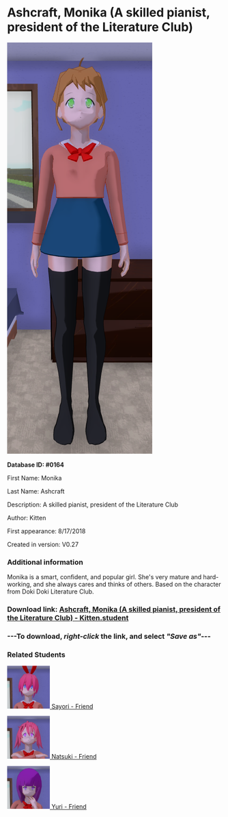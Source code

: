# Ashcraft, Monika (A skilled pianist, president of the Literature Club)

<img src="../../Files/Images/Ashcraft, Monika (A skilled pianist, president of the Literature Club).png" title="Ashcraft, Monika (A skilled pianist, president of the Literature Club) - Kitten">

**Database ID: #0164**

First Name: Monika

Last Name: Ashcraft

Description: A skilled pianist, president of the Literature Club

Author: Kitten

First appearance: 8/17/2018

Created in version: V0.27

### Additional information

Monika is a smart, confident, and popular girl. She's very mature and hard-working, and she always cares and thinks of others. Based on the character from Doki Doki Literature Club.

### Download link: <a href="https://raw.githubusercontent.com/Arbiter1223/Daigaku-Gurashi-Custom-Students/master/Files/Student%20Files/Ashcraft%2C%20Monika%20(A%20skilled%20pianist%2C%20president%20of%20the%20Literature%20Club)%20-%20Kitten.student">Ashcraft, Monika (A skilled pianist, president of the Literature Club) - Kitten.student</a>

### ---**To download, _right-click_ the link, and select _"Save as"_**---

### Related Students

<a href="Sayuri, Sayori (A super sweet, bubbly girl).md"><img src="../../Files/Thumbs/Sayuri, Sayori (A super sweet, bubbly girl).png" height="100" width="100" title="Sayuri, Sayori (A super sweet, bubbly girl) - Kitten, V1.00"></a><a href="Sayuri, Sayori (A super sweet, bubbly girl).md"> Sayori - Friend</a>

<a href="Nakatsuka, Natsuki (A cute tsundere futanari).md"><img src="../../Files/Thumbs/Nakatsuka, Natsuki (A cute tsundere futanari).png" height="100" width="100" title="Nakatsuka, Natsuki (A cute tsundere futanari) - Kitten, V1.00"></a><a href="Nakatsuka, Natsuki (A cute tsundere futanari).md"> Natsuki - Friend</a>

<a href="Okajima, Yuri (A quiet, intelligent bookworm).md"><img src="../../Files/Thumbs/Okajima, Yuri (A quiet, intelligent bookworm).png" height="100" width="100" title="Okajima, Yuri (A quiet, intelligent bookworm) - Kitten, V1.00"></a><a href="Okajima, Yuri (A quiet, intelligent bookworm).md"> Yuri - Friend</a>

